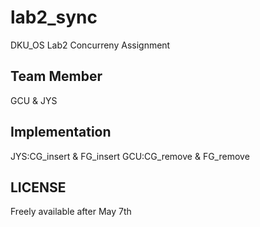 # lab2_sync
DKU_OS Lab2 Concurreny Assignment

## Team Member
GCU & JYS

## Implementation
JYS:CG_insert & FG_insert
GCU:CG_remove & FG_remove

## LICENSE
Freely available after May 7th
